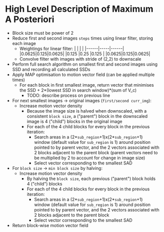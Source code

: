 # High Level Description of Maximum A Posteriori

- Block size must be power of 2
- Reduce first and second images `steps` times using linear filter, storing each image
    - Weightings for linear filter:
      |      |     |      |
      |------|-----|------| 
      |0.0625|0.125|0.0625| 
      |0.125 |0.25 |0.125 |
      |0.0625|0.125|0.0625|
    - Convolve filter with images with stride of (2,2) to downscale
- Perform full search algorithm on smallest first and second images using SSD and recording all calculated SSDs
- Apply MAP optimisation to motion vector field (can be applied multiple times)
    - For each block in first smallest image, return vector that minimises the SSD + 2*(lowest SSD in search window)*(sum of V_c)
        - TODO: describe process on previous line
- For next smallest images -> original images (`first/second curr_img`):
    - Increase motion vector density
        - Because the image size is halved when downscaled, with a consistent `block size`, a ("parent") block in the downscaled image is 4 ("child") blocks in the original image
        - For each of the 4 child blocks for every block in the previous iteration:
            - Search areas in a (2*`sub_region`+1)x(2*`sub_region`+1) window (default value for `sub_region` is 1) around position pointed to by parent vector, and the 2 vectors associated with 2 blocks adjacent to the parent block (parent vectors need to be multiplied by 2 to account for change in image size)
            - Select vector corresponding to the smallest SAD
- For `block size` -> `min block size` by halving:
    - Increase motion vector density
        - By halving the `block size`, each previous ("parent") block holds 4 ("child") blocks
        - For each of the 4 child blocks for every block in the previous iteration:
            - Search areas in a (2*`sub_region`+1)x(2*`sub_region`+1) window (default value for `sub_region` is 1) around position pointed to by parent vector, and the 2 vectors associated with 2 blocks adjacent to the parent block
            - Select vector corresponding to the smallest SAD
- Return block-wise motion vector field